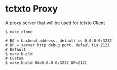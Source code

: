 # tctxto Proxy

A proxy server that will be used for tctxto Client


```
$ make clone

# BA = backend address, default is 0.0.0.0:3232
# DP = server http debug port, defaul tis 2121
# Default
$ make build
# Custom
$ make build BA=0.0.0.0:3232 DP=2121
```